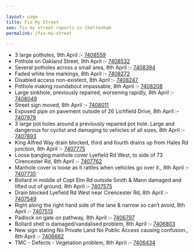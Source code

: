 ```yaml
---

layout: page
title: Fix My Street
seo: fix my street reports in Cheltenham
permalink: /fix-my-street

---
```


<!-- fix_marker starts -->

- 3 large potholes, 9th April :- [7408559](https://www.fixmystreet.com/report/7408559)
- Pothole on Oakland Street, 9th April :- [7408532](https://www.fixmystreet.com/report/7408532)
- Several potholes across a small area, 8th April :- [7408394](https://www.fixmystreet.com/report/7408394)
- Faded white line markings, 8th April :- [7408272](https://www.fixmystreet.com/report/7408272)
- Disabled access non-existent, 8th April :- [7408247](https://www.fixmystreet.com/report/7408247)
- Pothole making roundabout impassable, 8th April :- [7408208](https://www.fixmystreet.com/report/7408208)
- Large sinkhole, previously repaired, worsening rapidly, 8th April :- [7408049](https://www.fixmystreet.com/report/7408049)
- Street sign moved, 8th April :- [7408011](https://www.fixmystreet.com/report/7408011)
- Exposed pipe on pavement outside of 26 Lichfield Drive, 8th April :- [7407979](https://www.fixmystreet.com/report/7407979)
- 3 large pot holes around a previously repaired pot hole. Large and dangerous for cyclist and damaging to vehicles of all sizes, 8th April :- [7407893](https://www.fixmystreet.com/report/7407893)
- King Alfred Way drain blocked, third and fourth drains up from Hales Rd junction, 8th April :- [7407775](https://www.fixmystreet.com/report/7407775)
- Loose banging manhole cover Lyefield Rd West, to side of 73 Cirencester Rd, 8th April :- [7407762](https://www.fixmystreet.com/report/7407762)
- Manhole cover is loose as it rattles when vehicles go over it., 8th April :- [7407735](https://www.fixmystreet.com/report/7407735)
- Bollard in middle of Copt Elm Rd outside Smith & Mann damaged and lifted out of ground, 8th April :- [7407575](https://www.fixmystreet.com/report/7407575)
- Drain blocked Lyefield Rd West near Cirencester Rd, 8th April :- [7407549](https://www.fixmystreet.com/report/7407549)
- Right along the right hand side of the lane & narrow so can’t avoid, 8th April :- [7407513](https://www.fixmystreet.com/report/7407513)
- Padlock on gate on pathway, 8th April :- [7406797](https://www.fixmystreet.com/report/7406797)
- Bollard shell is damaged/vandalised problem, 8th April :- [7406803](https://www.fixmystreet.com/report/7406803)
- New sign stating No Private Land No Public Access causing confusion., 8th April :- [7406662](https://www.fixmystreet.com/report/7406662)
- TMC - Defects - Vegetation problem, 8th April :- [7406434](https://www.fixmystreet.com/report/7406434)

<!-- fix_marker ends -->